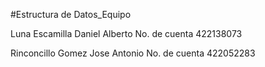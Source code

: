 #Estructura de Datos_Equipo


Luna Escamilla Daniel Alberto No. de cuenta 422138073

Rinconcillo Gomez Jose Antonio No. de cuenta 422052283
